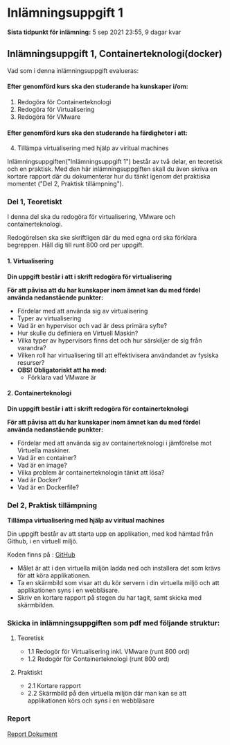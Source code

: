 # Inlämningsuppgift 1

__Sista tidpunkt för inlämning:__ 5 sep 2021 23:55, 9 dagar kvar

## Inlämningsuppgift 1, Containerteknologi(docker)

Vad som i denna inlämningsuppgift evalueras:

#### Efter genomförd kurs ska den studerande ha kunskaper i/om:

1. Redogöra för Containerteknologi
2. Redogöra för Virtualisering
3. Redogöra för VMware

#### Efter genomförd kurs ska den studerande ha färdigheter i att:

4. Tillämpa virtualisering med hjälp av viritual machines

Inlämningsuppgiften("Inlämningsuppgift 1") består av två delar, en teoretisk och en praktisk. Med den här
inlämningsuppgiften skall du även skriva en kortare rapport där du dokumenterar hur du tänkt igenom det praktiska
momentet ("Del 2, Praktisk tillämpning").

### Del 1, Teoretiskt

I denna del ska du redogöra för virtualisering, VMware och containerteknologi.

Redogörelsen ska ske skriftligen där du med egna ord ska förklara begreppen. Håll dig till runt 800 ord per uppgift.

#### 1. Virtualisering

__Din uppgift består i att i skrift redogöra för virtualisering__

__För att påvisa att du har kunskaper inom ämnet kan du med fördel använda nedanstående punkter:__

- Fördelar med att använda sig av virtualisering
- Typer av virtualisering
- Vad är en hypervisor och vad är dess primära syfte?
- Hur skulle du definiera en Virtuell Maskin?
- Vilka typer av hypervisors finns det och hur särskiljer de sig från varandra?
- Vilken roll har virtualisering till att effektivisera användandet av fysiska resurser?
- __OBS! Obligatoriskt att ha med:__
    - Förklara vad VMware är

#### 2. Containerteknologi

__Din uppgift består i att i skrift redogöra för containerteknologi__

__För att påvisa att du har kunskaper inom ämnet kan du med fördel använda nedanstående punkter:__

- Fördelar med att använda sig av containerteknologi i jämförelse mot Virtuella maskiner.
- Vad är en container?
- Vad är en image?
- Vilka problem är containerteknologin tänkt att lösa?
- Vad är Docker?
- Vad är en Dockerfile?

### Del 2, Praktisk tillämpning

__Tillämpa virtualisering med hjälp av viritual machines__

Din uppgift består av att starta upp en applikation, med kod hämtad från Github, i en virtuell miljö.

Koden finns på : [GitHub](https://github.com/AlexisFlach/my-cool-portfolio.git)

- Målet är att i den virtuella miljön ladda ned och installera det som krävs för att köra applikationen.
- Ta en skärmbild som visar att du kör servern i din virtuella miljö och att applikationen syns i en webbläsare.
- Skriv en kortare rapport på stegen du har tagit, samt skicka med skärmbilden.

### Skicka in inlämningsuppgiften som pdf med följande struktur:

1. Teoretisk
    - 1.1 Redogör för Virtualisering inkl. VMware (runt 800 ord)
    - 1.2 Redogör för Containerteknologi (runt 800 ord)

2. Praktiskt
    - 2.1 Kortare rapport
    - 2.2 Skärmbild på den virtuella miljön där man kan se att applikationen körs och syns i en webbläsare

### Report

[Report Dokument](Report.md)